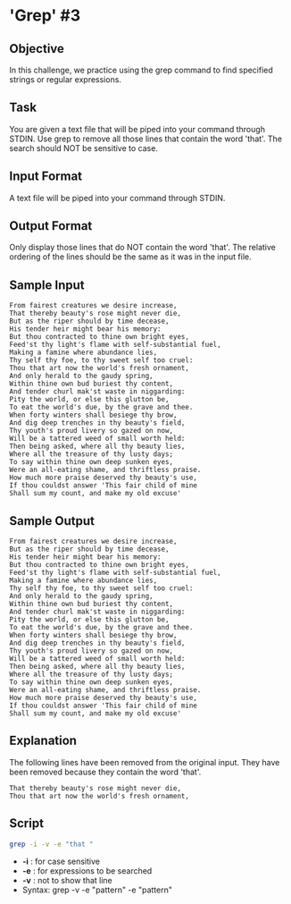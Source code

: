 # 'Grep' #3
## Objective
In this challenge, we practice using the grep command to find specified strings or regular expressions.


## Task
You are given a text file that will be piped into your command through STDIN. Use grep to remove all those lines that contain the word 'that'. The search should NOT be sensitive to case.

## Input Format

A text file will be piped into your command through STDIN.

## Output Format

Only display those lines that do NOT contain the word 'that'. The relative ordering of the lines should be the same as it was in the input file.

## Sample Input

    From fairest creatures we desire increase,
    That thereby beauty's rose might never die,
    But as the riper should by time decease,
    His tender heir might bear his memory:
    But thou contracted to thine own bright eyes,
    Feed'st thy light's flame with self-substantial fuel,
    Making a famine where abundance lies,
    Thy self thy foe, to thy sweet self too cruel:
    Thou that art now the world's fresh ornament,
    And only herald to the gaudy spring,
    Within thine own bud buriest thy content,
    And tender churl mak'st waste in niggarding:
    Pity the world, or else this glutton be,
    To eat the world's due, by the grave and thee.
    When forty winters shall besiege thy brow,
    And dig deep trenches in thy beauty's field,
    Thy youth's proud livery so gazed on now,
    Will be a tattered weed of small worth held:
    Then being asked, where all thy beauty lies,
    Where all the treasure of thy lusty days;
    To say within thine own deep sunken eyes,
    Were an all-eating shame, and thriftless praise.
    How much more praise deserved thy beauty's use,
    If thou couldst answer 'This fair child of mine
    Shall sum my count, and make my old excuse'
## Sample Output

    From fairest creatures we desire increase,
    But as the riper should by time decease,
    His tender heir might bear his memory:
    But thou contracted to thine own bright eyes,
    Feed'st thy light's flame with self-substantial fuel,
    Making a famine where abundance lies,
    Thy self thy foe, to thy sweet self too cruel:
    And only herald to the gaudy spring,
    Within thine own bud buriest thy content,
    And tender churl mak'st waste in niggarding:
    Pity the world, or else this glutton be,
    To eat the world's due, by the grave and thee.
    When forty winters shall besiege thy brow,
    And dig deep trenches in thy beauty's field,
    Thy youth's proud livery so gazed on now,
    Will be a tattered weed of small worth held:
    Then being asked, where all thy beauty lies,
    Where all the treasure of thy lusty days;
    To say within thine own deep sunken eyes,
    Were an all-eating shame, and thriftless praise.
    How much more praise deserved thy beauty's use,
    If thou couldst answer 'This fair child of mine
    Shall sum my count, and make my old excuse'
## Explanation

The following lines have been removed from the original input. They have been removed because they contain the word 'that'.

    That thereby beauty's rose might never die,
    Thou that art now the world's fresh ornament,

## Script

```bash
grep -i -v -e "that "
```

* **-i** : for case sensitive
* **-e** : for expressions to be searched
* **-v** : not to show that line
* Syntax:
grep -v -e "pattern" -e "pattern"